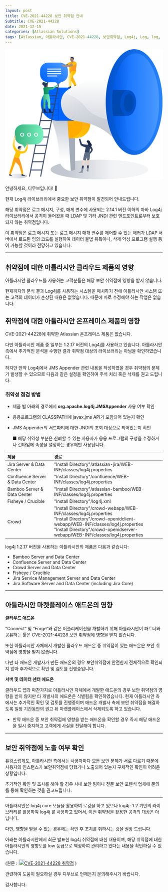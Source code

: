 ```yaml
---
layout: post
title: CVE-2021-44228 보안 취약점 안내
Subtitle: CVE-2021-44228
date: 2021-12-15
categories: [Atlassian Solutions]
tags: [Atlassian, 아틀라시안, CVE-2021-44228, 보안취약점, Log4j, Log, log, log4j ,JNDI ,jndi ,LDAP, ldap, JMS]
---
```



![Banner](/assets/images/blog/notice_1.png)

안녕하세요, 디무브입니다! 🎈

현재 Log4j 라이브러리에서 중요한 보안 취약점이 발견되어 안내드립니다.

해당 취약점은 로그 메시지, 구성, 매게 변수에 사용되는 2.14.1 버전 이하의 자바 Log4j 라이브러리에서 공격이 들어왔을 때  LDAP 및 기타 JNDI 관련 엔드포인트로부터 보호되지 않는 취약점입니다.

이 취약점은 로그 메시지 또는 로그 메시지 매개 변수를 제어할 수 있는 해커가 LDAP 서버에서 로드된 임의 코드를 실행하여 데이터 불법 취득이나, 삭제 악성 프로그램 실행 등이 가능할 것이라 전망하고 있습니다.



---





## 취약점에 대한 아틀라시안 클라우드 제품의 영향

 

아틀라시안 클라우드를 사용하는 고객분들은 해당 보안 취약점에 영향을 받지 않습니다. 

현재까지의 분석 결과 Log4j를 사용하는 시스템을 패치하기 전에 아틀라시안 시스템 또는 고객의 데이터가 손상된 내용은 없었습니다. 때문에 따로 수정해야 하는 작업은 없습니다.

 

## 취약점에 대한 아틀라시안 온프레미스 제품의 영향

 

CVE-2021-44228에 취약한 Atlassian 온프레미스 제품은 없습니다.

다만 아틀라시안 제품 중 일부는 1.2.17 버전의 Log4j를 사용하고 있습니다. 아틀라시안 측에서 추가적인 분석을 수행한 결과 취약점 대상의 라이브러리는 아님을 확인하였습니다.  

하지만 만약 Log4j에서 JMS Appender 관련 내용을 작성하였을 경우 취약점의 문제가 발생할 수 있으므로 다음과 같은 설정을 확인하여 주석 처리 혹은 삭제를 권고 드립니다.

### 취약성 점검 방법

- 제품 별 아래의 경로에서 **org.apache.log4j.JMSAppender** 사용 여부 확인

- 응용프로그램의 CLASSPATH에 javax.jms API가 포함되어 있는지 확인

- JMS Appender의 서드파티에 대한 JNDI의 조회 대상으로 되어있는지 확인 

  ■ 해당 취약성 부분은 신뢰할 수 있는 사용자가 응용 프로그램의 구성을 수정하거나 런타임에 속성을 설정하는 경우에만 사용됩니다.

| **제품**                        | **경로**                                                     |
| :------------------------------ | :----------------------------------------------------------- |
| Jira Server & Data Center       | "Install Directory"/atlassian-jira/WEB-INF/classes/log4j.properties |
| Confluence Server & Data Center | "Install Directory"/confluence/WEB-INF/classes/log4j.properties |
| Bamboo Server & Data Center     | "Install Directory"/atlassian-bamboo/WEB-INF/classes/log4j.properties |
| Fisheye / Crucible              | "Install Directory"/log4j.xml                                |
| Crowd                           | "Install Directory"/crowd-webapp/WEB-INF/classes/log4j.properties<br />"Install Directory"/crowd-openidclient-webapp/WEB-INF/classes/log4j.properties<br />"Install Directory"/crowd-openidserver-webapp/WEB-INF/classes/log4j.properties |

 

log4j 1.2.17 버전을 사용하는 아틀라시안의 제품은 다음과 같습니다:

- Bamboo Server and Data Center
- Confluence Server and Data Center
- Crowd Server and Data Center
- Fisheye / Crucible
- Jira Service Management Server and Data Center
- Jira Software Server and Data Center (including Jira Core)

 

------

## 아틀라시안 마켓플레이스 애드온의 영향

 

**클라우드 애드온**

“Connect“ 및 “Forge“와 같은 어플리케이션을 개발하기 위해 아틀라시안이 파트너와 공유하는 툴은 CVE-2021-44228 보안 취약점에 영향을 받지 않습니다. 

또한 아틀라시안 자체에서 개발한 클라우드 애드온 중 취약점이 있는 애드온은 보안 취약점에 영향을 받지 않습니다.

다만 타 애드온 개발사가 만든 애드온의 경우 보안취약점에 안전한지 전체적으로 확인되지 않아 추가적으로 확인 및 검토를 진행중입니다. 

 

**서버 및 데이터 센터 애드온**

클라우드 앱과 마찬가지로 아틀라시안 자체에서 개발한 애드온의 경우 보안 취약점의 영향을 받지 않지만 타 개발사의 애드온은 식별됨을 확인하였습니다. 
현재 아틀라시안 측에서는 추가적인 확인 및 검토를 진행중이며 애드온 개발사 측에 보안 취약점을 해결하도록 일정 기간동안의 권고 뒤 마켓플레이스에서 삭제되도록 하고 있습니다.

 

- 만약 애드온 중 보안 취약점에 영향을 받는 애드온을 확인할 경우 즉시 해당 애드온을 일시 중지하고 고객에게 사실을 전달해야 합니다.

 

------

## 보안 취약점에 노출 여부 확인

 

유감스럽게도, 아틀라시안 측에서는 사용자마다 모든 보안 문제가 서로 다르기 때문에 사용자의 인스턴스가 보안취약점에 당했거나 노출되어 있는지 구체적인 확인이 어려운 상황입니다. 



추가적인 확인 및 조사를 해야 할 경우 사내 보안 팀이나 전문 보안 포렌식 업체에 문의를 통해 확인하는 것을 권고드립니다.

 

------

아틀라시안은 log4j core 모듈을 활용하여 로깅을 하고 있으나 log4j-.1.2 기반의 라이브러리를 활용하여 log4j 를 사용하고 있어서, 이번 취약점을 활용한 공격의 대상은 아닙니다.

다만, 영향을 받을 수 있는 경우에는 확인 후 조치를 취하시는 것을 권장 드립니다. 

 

아래는 아틀라시안에서 최근 발표한 log4j 취약점에 대한 내용이며, 해당 취약점에 대한 아틀라시안의 영향도를 low 등급으로 책정하여 관리하고 있다는 내용을 확인하실 수 있습니다.

 

(원문 : [<img src="https://confluence.atlassian.com/staticassets/4.0.51/dist/common/images/favicon.png" style="width: 18px; height: 18px;"/>CVE-2021-44228 취약점](https://confluence.atlassian.com/security/multiple-products-security-advisory-log4j-vulnerable-to-remote-code-execution-cve-2021-44228-1103069934.html) )



관련하여 도움이 필요하실 경우 디무브로 언제든지 문의해주시기 바랍니다. 

감사합니다. 
